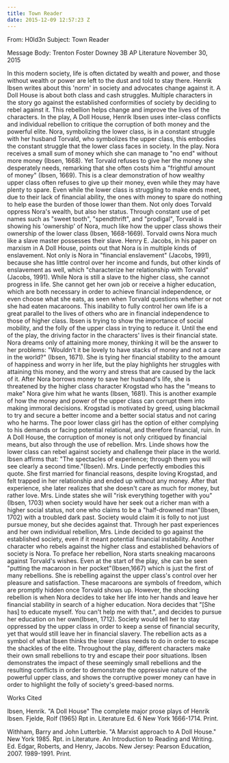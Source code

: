 ```yaml
---
title: Town Reader
date: 2015-12-09 12:57:23 Z
---
```


From: H0ld3n
Subject: Town Reader

Message Body:
Trenton Foster
Downey 3B
AP Literature
November 30, 2015

In this modern society, life is often dictated by wealth and power, and those without wealth or power are left to the dust and told to stay there. Henrik Ibsen writes about this 'norm' in society and advocates change against it.  A Doll House is about both class and cash struggles. Multiple characters in the story go against the established conformities of society by deciding to rebel against it. This rebellion helps change and improve the lives of the characters. In the play, A Doll House, Henrik Ibsen uses inter-class conflicts and individual rebellion to critique the corruption of both money and the powerful elite.
Nora, symbolizing the lower class, is in a constant struggle with her husband Torvald, who symbolizes the upper class, this embodies the constant struggle that the lower class faces in society. In the play. Nora receives a small sum of money which she can manage to "no end" without more money (Ibsen, 1668). Yet Torvald refuses to give her the money she desperately needs, remarking that she often costs him a "frightful amount of money" (Ibsen, 1669). This is a clear demonstration of how wealthy upper class often refuses to give up their money, even while they may have plenty to spare. Even while the lower class is struggling to make ends meet, due to their lack of financial ability, the ones with money to spare do nothing to help ease the burden of those lower than them.
Not only does Torvald oppress Nora's wealth, but also her status. Through constant use of pet names such as "sweet tooth", "spendthrift", and "prodigal", Torvald is showing his 'ownership' of Nora, much like how the upper class shows their ownership of the lower class (Ibsen, 1668-1669). Torvald owns Nora much like a slave master possesses their slave. Henry E. Jacobs, in his paper on marxism in A Doll House, points out that Nora is in multiple kinds of enslavement. Not only is Nora in "financial enslavement" (Jacobs, 1991), because she has little control over her income and funds, but other kinds of enslavement as well, which "characterize her relationship with Torvald" (Jacobs, 1991). While Nora is still a slave to the higher class, she cannot progress in life. She cannot get her own job or receive a higher education, which are both necessary in order to achieve financial independence, or even choose what she eats, as seen when Torvald questions whether or not she had eaten macaroons. This inability to fully control her own life is a great parallel to the lives of others who are in financial independence to those of higher class. Ibsen is trying to show the importance of social mobility, and the folly of the upper class in trying to reduce it.
Until the end of the play, the driving factor in the characters' lives is their financial state. Nora dreams only of attaining more money, thinking it will be the answer to her problems: "Wouldn't it be lovely to have stacks of money and not a care in the world?" (Ibsen, 1671). She is tying her financial stability to the amount of happiness and worry in her life, but the play highlights her struggles with attaining this money, and the worry and stress that are caused by the lack of it. After Nora borrows money to save her husband's life, she is threatened by the higher class character Krogstad who has the "means to make" Nora give him what he wants (Ibsen, 1681). This is another example of how the money and power of the upper class can corrupt them into making immoral decisions. Krogstad is motivated by greed, using blackmail to try and secure a better income and a better social status and not caring who he harms. The poor lower class girl has the option of either complying to his demands or facing potential relational, and therefore financial, ruin.
In A Doll House, the corruption of money is not only critiqued by financial means, but also through the use of rebellion. Mrs. Linde shows how the lower class can rebel against society and challenge their place in the world. Ibsen affirms that: "The spectacles of experience; through them you will see clearly a second time."(Ibsen). Mrs. Linde perfectly embodies this quote. She first married for financial reasons, despite loving Krogstad, and felt trapped in her relationship and ended up without any money. After that experience, she later realizes that she doesn't care as much for money, but rather love. Mrs. Linde states she will "risk everything together with you"(Ibsen, 1703) when society would have her seek out a richer man with a higher social status, not one who claims to be a "half-drowned man"(Ibsen, 1702) with a troubled dark past. Society would claim it is folly to not just pursue money, but she decides against that. Through her past experiences and her own individual rebellion, Mrs. Linde decided to go against the established society, even if it meant potential financial instability.
Another character who rebels against the higher class and established behaviors of society is Nora. To preface her rebellion, Nora starts sneaking macaroons against Torvald's wishes. Even at the start of the play, she can be seen "putting the macaroon in her pocket"(Ibsen,1667) which is just the first of many rebellions. She is rebelling against the upper class's control over her pleasure and satisfaction. These macaroons are symbols of freedom, which are promptly hidden once Torvald shows up. However, the shocking rebellion is when Nora decides to take her life into her hands and leave her financial stability in search of a higher education. Nora decides that "[She has] to educate myself. You can't help me with that.", and decides to pursue her education on her own(Ibsen, 1712). Society would tell her to stay oppressed by the upper class in order to keep a sense of financial security, yet that would still leave her in financial slavery. The rebellion acts as a symbol of what Ibsen thinks the lower class needs to do in order to escape the shackles of the elite.
Throughout the play, different characters make their own small rebellions to try and escape their poor situations. Ibsen demonstrates the impact of these seemingly small rebellions and the resulting conflicts in order to demonstrate the oppressive nature of the powerful upper class, and shows the corruptive power money can have in order to highlight the folly of society's greed-based norms.





















Works Cited

Ibsen, Henrik. "A Doll House" The complete major prose plays of Henrik Ibsen. Fjelde, Rolf 	(1965) Rpt in. Literature Ed. 6 New York 1666-1714. Print.

Withham, Barry and John Lutterbie. "A Marxist approach to A Doll House." New York 1985. 	Rpt. in Literature. An Introduction to Reading and Writing. Ed. Edgar, Roberts, and 	Henry, Jacobs. New Jersey: Pearson Education, 2007. 1989-1991. Print.
